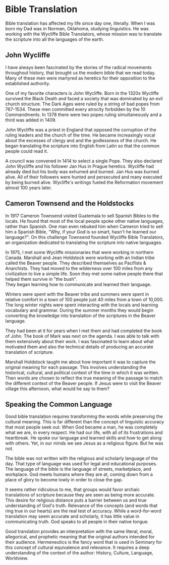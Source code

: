 # Bible Translation

Bible translation has affected my life since day one, literally.  When I was
born my Dad was in Norman, Oklahoma, studying linguistics.  He was working with
the Wycliffe Bible Translators, whose mission was to translate the scripture into
all the languages of the earth.


## John Wycliffe

I have always been fascinated by the stories of the radical movements throughout
history, that brought us the modern bible that we read today.  Many of these men
were
martyred as heretics for their opposition to the established authority.  

One of my favorite characters is John Wycliffe.  Born in the 1320s Wycliffe
survived the Black Death and faced a society that was dominated by an evil
church structure. The Dark Ages were ruled by a string of bad popes from
767-1534.  These men committed every atrocity forbidden by the 10 Commandments. 
In 1378 there were two popes ruling simultaneously and a third was added in
1409.

John Wycliffe was a priest in England that opposed the corruption of the ruling
leaders and the church of the time.  He became increasingly vocal about the
excesses of clergy and and the godlessness of the church.  He began translating
the scripture into English from Latin so that the common people could read it.

A council was convened in 1414 to select a single Pope.  They also declared John
Wycliffe and his follower Jan Hus in Prague heretics. Wycliffe had already died
but his body was exhumed and burned. Jan Hus was burned alive. All of their
followers were hunted and persecuted and many executed by being burned alive. 
Wycliffe's writings fueled the Reformation movement almost 100 years later.


## Cameron Townsend and the Holdstocks

In 1917 Cameron Townsend visited Guatemala to sell Spanish Bibles to the locals.
He found that most of the local people spoke  other native languages, rather than
Spanish. One
man even rebuked him when Cameron tried to sell him a Spanish Bible, "Why, if
your God is so smart, hasn't he  learned our language?".  On this challenge
Townsend founded Wycliffe Bible Translators, an organization dedicated to
translating the scripture into native languages.

In 1975, I met some Wycliffe missionaries that were working in northern Canada. 
Marshall and Jean Holdstock were working with an Indian tribe called the Beaver
people.  They described themselves as Pacifists & Anarchists.  They had moved to
the wilderness over 100 miles from any civilization to live a simple life.
Soon they met some native people there that helped them survive in "the bush".   
They began learning how to
communicate and learned their language. 

Winters were spent with the Beaver tribe and summers were spent in relative
comfort in a town of 100 people just 40 miles from a town of 10,000.  The long
winter nights were spent interacting with the locals and learning vocabulary and
grammar.  During the summer months they would begin converting the knowledge
into translation of the scriptures in the Beaver language.  

They had been at it for years when I met them and had completed the book of
John.  The book of Mark was next on the agenda.  I was able to talk with them
extensively about their work.  I was fascinated to learn about what motivated
them and also the technical details of producing an accurate translation of
scripture.

Marshall Holdstock taught me about how important it was to capture the original
meaning for each passage.  This involves understanding the historical, cultural,
and political context of the time in which it was written.  Then words are
chosen to reflect the true meaning of the passage to match the different context
of the Beaver people.  If Jesus were to visit the Beaver village this afternoon,
what would he say to them?


## Speaking the Common Language

Good bible translation requires transforming the words while preserving the
cultural meaning.
This is far different than the concept of linguistic accuracy that most people
seek out.   When God became a man, he was completely what we are, in every
respect.  He had our life, with all of its frustrations and heartbreak.  He spoke
our language and learned skills and how to get along with others.  Yet, in our
minds we see Jesus as a religious figure. But he was not.

The bible was not written with the religious and scholarly language of the day. 
That type of language was used for legal and educational purposes.  The language
of the bible is the language of streets, marketplace, and workplace. God meets
humans where they are at, coming down from a place of glory to become lowly in
order to close the gap.

It seems rather ridiculous to me, that groups would favor archaic translations of
scripture because they are seen as being more accurate.  This desire for
religious distance puts a barrier between us and true understanding of God's
truth.  Relevance of the concepts (and words that ring true in our hearts) are the
real test of accuracy.  While a word-for-word translation may seem accurate and
scholarly, it has little value in communicating truth.  God speaks to all people
in their native tongue.

Good translation provides an interpretation with the same literal, moral,
allegorical, and prophetic meaning that the original authors intended for their
audience. Hermeneutics is the fancy word that is used in Seminary for this
concept of cultural equivalence and relevance. It requires a deep understanding
of the context of the author:  History, Culture, Language, Worldview.

